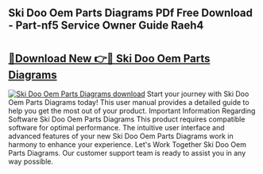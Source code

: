 ## Ski Doo Oem Parts Diagrams PDf Free Download - Part-nf5 Service Owner Guide Raeh4

# <h2><a href="http://dfnvkoa.blite.top/?on=Ski+Doo+Oem+Parts+Diagrams">🔗Download New 👉🔴 Ski Doo Oem Parts Diagrams</a></h2>

[![Ski Doo Oem Parts Diagrams download](https://i.imgur.com/lujVjoI.png)](http://dfnvkoa.blite.top/?on=Ski+Doo+Oem+Parts+Diagrams)
Start your journey with Ski Doo Oem Parts Diagrams today! This user manual provides a detailed guide to help you get the most out of your product. Important Information Regarding Software Ski Doo Oem Parts Diagrams This product requires compatible software for optimal performance. The intuitive user interface and advanced features of your new Ski Doo Oem Parts Diagrams work in harmony to enhance your experience. Let's Work Together Ski Doo Oem Parts Diagrams. Our customer support team is ready to assist you in any way possible.
